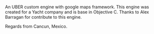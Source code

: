 An UBER custom engine with google maps framework. This engine was created for a Yacht company and is base in Objective C.
Thanks to Alex Barragan for contribute to this engine.

Regards from Cancun, Mexico.
